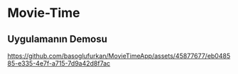 # Movie-Time


## Uygulamanın Demosu
https://github.com/basoglufurkan/MovieTimeApp/assets/45877677/eb048585-e335-4e7f-a715-7d9a42d8f7ac

